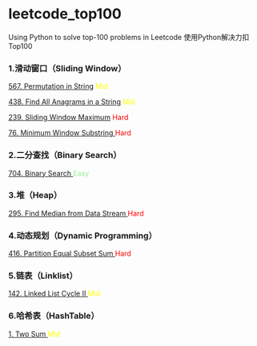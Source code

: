 # leetcode_top100
Using Python to solve top-100 problems in Leetcode
使用Python解决力扣Top100

### 1.滑动窗口（Sliding Window）
<a href = "https://leetcode.com/problems/permutation-in-string/">567. Permutation in String</a> <span style='color:yellow'>Mid</span>

<a href = "https://leetcode.com/problems/find-all-anagrams-in-a-string/">438. Find All Anagrams in a String</a> <span style='color:yellow'>Mid</span>

<a href = "https://leetcode.com/problems/sliding-window-maximum/">239. Sliding Window Maximum</a> <span style='color:red'>Hard</span>

<a href = "https://leetcode.com/problems/minimum-window-substring/">76. Minimum Window Substring  </a> <span style='color:red'>Hard</span>

### 2.二分查找（Binary Search）
<a href = "https://leetcode.com/problems/binary-search/">704. Binary Search  </a> <span style='color:lightgreen'>Easy</span>

### 3.堆（Heap）
<a href = "https://leetcode.com/problems/find-median-from-data-stream/description/">295. Find Median from Data Stream  </a> <span style='color:red'>Hard</span>

### 4.动态规划（Dynamic Programming）
<a href = "https://leetcode.com/problems/partition-equal-subset-sum/">416. Partition Equal Subset Sum  </a> <span style='color:red'>Hard</span>

### 5.链表（Linklist）
<a href = "https://leetcode.com/problems/linked-list-cycle-ii/description/">142. Linked List Cycle II  </a> <span style='color:yellow'>Mid</span>

### 6.哈希表（HashTable）
<a href = "https://leetcode.com/problems/two-sum/description/">1. Two Sum  </a> <span style='color:yellow'>Mid</span>